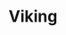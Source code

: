 ---
layout: post
title: "Viking"
category: portfolio
tags: illustration
thumbnail: /portfolio/thumbs/viking.png
full: /portfolio/full/viking.jpg
detail:
description:
---